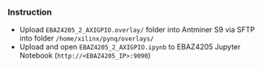 ### Instruction
- Upload `EBAZ4205_2_AXIGPIO.overlay/` folder into Antminer S9 via SFTP into folder `/home/xilinx/pynq/overlays/`
- Upload and open `EBAZ4205_2_AXIGPIO.ipynb` to EBAZ4205 Jupyter Notebook (`http://<EBAZ4205_IP>:9090`)